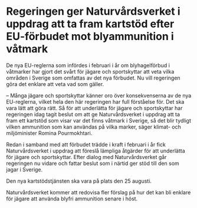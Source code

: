 # Regeringen ger Naturvårdsverket i uppdrag att ta fram kartstöd efter EU-förbudet mot blyammunition i våtmark

De nya EU-reglerna som infördes i februari i år om blyhagelförbud i våtmarker har gjort det svårt för jägare och sportskyttar att veta vilka områden i Sverige som omfattas av det nya förbudet. Nu vill regeringen göra det enklare att veta vad som gäller.

– Många jägare och sportskyttar känner oro över konsekvenserna av de nya EU-reglerna, vilket hela den här regeringen har full förståelse för. Det ska vara lätt att göra rätt. Så för att underlätta för jägare och sportskyttar har regeringen idag tagit beslut om att ge Naturvårdsverket i uppdrag att ta fram ett kartstöd som visar var det finns våtmark i Sverige, så det blir tydligt vilken ammunition som kan användas på vilka marker, säger klimat- och miljöminister Romina Pourmokhtari.

Redan i samband med att förbudet trädde i kraft i februari i år fick Naturvårdsverket i uppdrag att föreslå lämpliga åtgärder för att underlätta för jägare och sportskyttar. Efter dialog med Naturvårdsverket går regeringen nu vidare och fattar beslut som i närtid ger stöd till den som jagar i Sverige.

Den nya kartstödstjänsten ska vara på plats den 25 augusti.

Naturvårdsverket kommer att redovisa fler förslag på hur det kan bli enklare för jägare att använda blyfri ammunition senare i höst.
